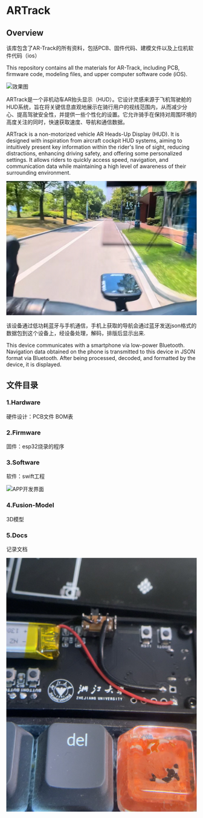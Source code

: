 # ARTrack

## Overview

该库包含了AR-Track的所有资料，包括PCB、固件代码、建模文件以及上位机软件代码（ios）

This repository contains all the materials for AR-Track, including PCB, firmware code, modeling files, and upper computer software code (iOS).

![效果图](https://github.com/AHANAyl0n/AR-Track/blob/main/5.Docs/%E6%95%88%E6%9E%9C%E5%9B%BE.png)

ARTrack是一个非机动车AR抬头显示（HUD）。它设计灵感来源于飞机驾驶舱的HUD系统，旨在将关键信息直观地展示在骑行用户的视线范围内，从而减少分心、提高驾驶安全性，并提供一些个性化的设置。它允许骑手在保持对周围环境的高度关注的同时，快速获取速度、导航和通信数据。

ARTrack is a non-motorized vehicle AR Heads-Up Display (HUD). It is designed with inspiration from aircraft cockpit HUD systems, aiming to intuitively present key information within the rider's line of sight, reducing distractions, enhancing driving safety, and offering some personalized settings. It allows riders to quickly access speed, navigation, and communication data while maintaining a high level of awareness of their surrounding environment.

![使用效果](https://github.com/AAAAyl0n/AR-Track/blob/main/5.Docs/%E4%BD%BF%E7%94%A8%E6%95%88%E6%9E%9C.jpg)

该设备通过低功耗蓝牙与手机通信，手机上获取的导航会通过蓝牙发送json格式的数据包到这个设备上，经设备处理，解码，排版后显示出来.

This device communicates with a smartphone via low-power Bluetooth. Navigation data obtained on the phone is transmitted to this device in JSON format via Bluetooth. After being processed, decoded, and formatted by the device, it is displayed.

## 文件目录

### 1.Hardware

硬件设计：PCB文件 BOM表

### 2.Firmware

固件：esp32烧录的程序

### 3.Software

软件：swift工程

![APP开发界面](https://github.com/AHANAyl0n/AR-Track/blob/main/5.Docs/APP%E5%BC%80%E5%8F%91%E7%95%8C%E9%9D%A2.jpg)

### 4.Fusion-Model

3D模型

### 5.Docs

记录文档

![pic](https://github.com/AAAAyl0n/AR-Track/blob/main/5.Docs/pic1.jpg)
